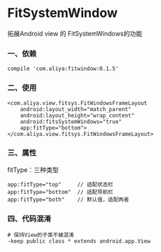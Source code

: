 # FitSystemWindow
拓展Android view 的 FitSystemWindows的功能

### 一、依赖

```
compile 'com.aliya:fitwindow:0.1.5'
```

### 二、使用

```
<com.aliya.view.fitsys.FitWindowsFrameLayout
    android:layout_width="match_parent"
    android:layout_height="wrap_content"
    android:fitsSystemWindows="true"
    app:fitType="bottom">
</com.aliya.view.fitsys.FitWindowsFrameLayout>
```

### 三、属性

fitType：三种类型

```
app:fitType="top"     // 适配状态栏
app:fitType="bottom"  // 适配导航栏
app:fitType="both"    // 默认值，适配两者

```

### 四、代码混淆

```
# 保持View的子类不被混淆
-keep public class * extends android.app.View
```